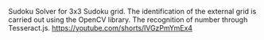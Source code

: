 Sudoku Solver for 3x3 Sudoku grid.
The identification of the external grid is carried out using the OpenCV library. The recognition of number through Tesseract.js.
https://youtube.com/shorts/lVGzPmYmEx4
